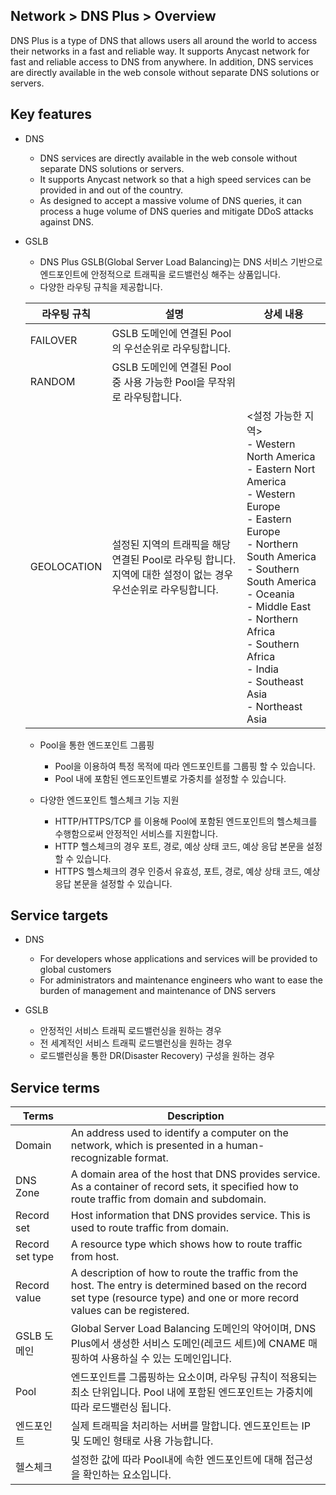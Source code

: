## Network > DNS Plus > Overview

DNS Plus is a type of DNS that allows users all around the world to access their networks in a fast and reliable way. It supports Anycast network for fast and reliable access to DNS from anywhere. In addition, DNS services are directly available in the web console without separate DNS solutions or servers.

## Key features

- DNS
    - DNS services are directly available in the web console without separate DNS solutions or servers.
    - It supports Anycast network so that a high speed services can be provided in and out of the country.
    - As designed to accept a massive volume of DNS queries, it can process a huge volume of DNS queries and mitigate DDoS attacks against DNS.

- GSLB
    - DNS Plus GSLB(Global Server Load Balancing)는 DNS 서비스 기반으로 엔드포인트에 안정적으로 트래픽을 로드밸런싱 해주는 상품입니다.
    - 다양한 라우팅 규칙을 제공합니다.

    | 라우팅 규칙 | 설명 | 상세 내용 |
    |---|---|---|
    | FAILOVER | GSLB 도메인에 연결된 Pool의 우선순위로 라우팅합니다. |  |
    | RANDOM | GSLB 도메인에 연결된 Pool 중 사용 가능한 Pool을 무작위로 라우팅합니다. |  |
    | GEOLOCATION | 설정된 지역의 트래픽을 해당 연결된 Pool로 라우팅 합니다.<br>지역에 대한 설정이 없는 경우 우선순위로 라우팅합니다. | <설정 가능한 지역><br>- Western North America<br>- Eastern Nort America<br>- Western Europe<br>- Eastern Europe<br>- Northern South America<br>- Southern South America<br>- Oceania<br>- Middle East<br>- Northern Africa<br>- Southern Africa<br>- India<br>- Southeast Asia<br>- Northeast Asia |

    - Pool을 통한 엔드포인트 그룹핑
        - Pool을 이용하여 특정 목적에 따라 엔드포인트를 그룹핑 할 수 있습니다.
        - Pool 내에 포함된 엔드포인트별로 가중치를 설정할 수 있습니다.

    - 다양한 엔드포인트 헬스체크 기능 지원
        - HTTP/HTTPS/TCP 를 이용해 Pool에 포함된 엔드포인트의 헬스체크를 수행함으로써 안정적인 서비스를 지원합니다.
        - HTTP 헬스체크의 경우 포트, 경로, 예상 상태 코드, 예상 응답 본문을 설정할 수 있습니다.
        - HTTPS 헬스체크의 경우 인증서 유효성, 포트, 경로, 예상 상태 코드, 예상 응답 본문을 설정할 수 있습니다.

## Service targets

- DNS
    - For developers whose applications and services will be provided to global customers
    - For administrators and maintenance engineers who want to ease the burden of management and maintenance of DNS servers

- GSLB
    - 안정적인 서비스 트래픽 로드밸런싱을 원하는 경우
    - 전 세계적인 서비스 트래픽 로드밸런싱을 원하는 경우
    - 로드밸런싱을 통한 DR(Disaster Recovery) 구성을 원하는 경우

## Service terms

| Terms | Description |
|---|---|
| Domain | An address used to identify a computer on the network, which is presented in a human-recognizable format. |
| DNS Zone | A domain area of the host that DNS provides service. As a container of record sets, it specified how to route traffic from domain and subdomain. |
| Record set | Host information that DNS provides service. This is used to route traffic from domain. |
| Record set type | A resource type which shows how to route traffic from host. |
| Record value | A description of how to route the traffic from the host. The entry is determined based on the record set type (resource type) and one or more record values can be registered. |
| GSLB 도메인 | Global Server Load Balancing 도메인의 약어이며, DNS Plus에서 생성한 서비스 도메인(레코드 세트)에 CNAME 매핑하여 사용하실 수 있는 도메인입니다. |
| Pool | 엔드포인트를 그룹핑하는 요소이며, 라우팅 규칙이 적용되는 최소 단위입니다. Pool 내에 포함된 엔드포인트는 가중치에 따라 로드밸런싱 됩니다. |
| 엔드포인트 | 실제 트래픽을 처리하는 서버를 말합니다. 엔드포인트는 IP 및 도메인 형태로 사용 가능합니다. |
| 헬스체크 | 설정한 값에 따라 Pool내에 속한 엔드포인트에 대해 접근성을 확인하는 요소입니다. |
